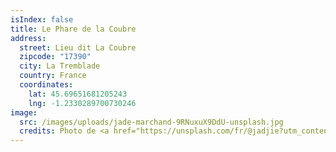 ```yaml
---
isIndex: false
title: Le Phare de la Coubre
address:
  street: Lieu dit La Coubre
  zipcode: "17390"
  city: La Tremblade
  country: France
  coordinates:
    lat: 45.69651681205243
    lng: -1.2330289700730246
image:
  src: /images/uploads/jade-marchand-9RNuxuX9DdU-unsplash.jpg
  credits: Photo de <a href="https://unsplash.com/fr/@jadjie?utm_content=creditCopyText&utm_medium=referral&utm_source=unsplash">Jade Marchand</a> sur <a href="https://unsplash.com/fr/photos/phare-rouge-et-blanc-sur-un-champ-dherbe-verte-sous-un-ciel-bleu-pendant-la-journee-9RNuxuX9DdU?utm_content=creditCopyText&utm_medium=referral&utm_source=unsplash">Unsplash</a>
---
```

  